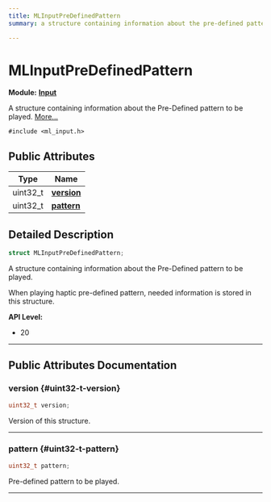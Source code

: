 ```yaml
---
title: MLInputPreDefinedPattern
summary: a structure containing information about the pre-defined pattern to be played. 

---
```


# MLInputPreDefinedPattern

**Module:** **[Input](/versioned_docs/version-22-May-2023/api-ref/api/Modules/group___input/group___input.md)**



A structure containing information about the Pre-Defined pattern to be played.  [More...](#detailed-description)


`#include <ml_input.h>`

## Public Attributes

| Type           | Name           |
| -------------- | -------------- |
| uint32_t | **[version](/versioned_docs/version-22-May-2023/api-ref/api/Modules/group___input/struct_m_l_input_pre_defined_pattern.md#uint32-t-version)**  |
| uint32_t | **[pattern](/versioned_docs/version-22-May-2023/api-ref/api/Modules/group___input/struct_m_l_input_pre_defined_pattern.md#uint32-t-pattern)**  |

## Detailed Description

```cpp
struct MLInputPreDefinedPattern;
```

A structure containing information about the Pre-Defined pattern to be played. 


When playing haptic pre-defined pattern, needed information is stored in this structure. 




**API Level:**
  * 20




-----------
## Public Attributes Documentation

### version {#uint32-t-version}

```cpp
uint32_t version;
```


Version of this structure. 





-----------

### pattern {#uint32-t-pattern}

```cpp
uint32_t pattern;
```


Pre-defined pattern to be played. 





-----------


